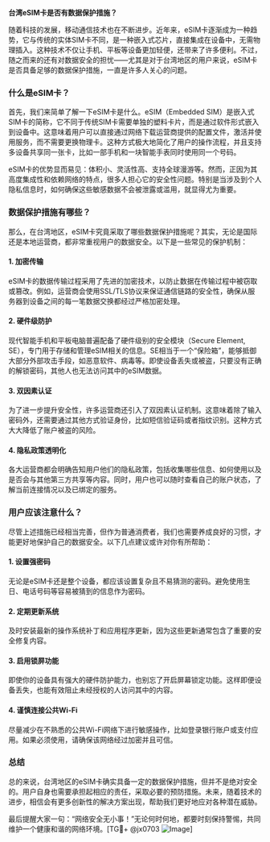 **台湾eSIM卡是否有数据保护措施？**

随着科技的发展，移动通信技术也在不断进步。近年来，eSIM卡逐渐成为一种趋势，它与传统的实体SIM卡不同，是一种嵌入式芯片，直接集成在设备中，无需物理插入。这种技术不仅让手机、平板等设备更加轻便，还带来了许多便利。不过，随之而来的还有对数据安全的担忧——尤其是对于台湾地区的用户来说，eSIM卡是否具备足够的数据保护措施，一直是许多人关心的问题。

### 什么是eSIM卡？

首先，我们来简单了解一下eSIM卡是什么。eSIM（Embedded SIM）是嵌入式SIM卡的简称，它不同于传统SIM卡需要单独的塑料卡片，而是通过软件形式嵌入到设备中。这意味着用户可以直接通过网络下载运营商提供的配置文件，激活并使用服务，而不需要更换物理卡。这种方式极大地简化了用户的操作流程，并且支持多设备共享同一张卡，比如一部手机和一块智能手表同时使用同一个号码。

eSIM卡的优势显而易见：体积小、灵活性高、支持全球漫游等。然而，正因为其高度集成性和依赖网络的特点，很多人担心它的安全性问题。特别是当涉及到个人隐私信息时，如何确保这些敏感数据不会被泄露或滥用，就显得尤为重要。

### 数据保护措施有哪些？

那么，在台湾地区，eSIM卡究竟采取了哪些数据保护措施呢？其实，无论是国际还是本地运营商，都非常重视用户的数据安全。以下是一些常见的保护机制：

#### 1. **加密传输**
eSIM卡的数据传输过程采用了先进的加密技术，以防止数据在传输过程中被窃取或篡改。例如，运营商会使用SSL/TLS协议来保证通信链路的安全性，确保从服务器到设备之间的每一笔数据交换都经过严格加密处理。

#### 2. **硬件级防护**
现代智能手机和平板电脑普遍配备了硬件级别的安全模块（Secure Element, SE），专门用于存储和管理eSIM相关的信息。SE相当于一个“保险箱”，能够抵御大部分外部攻击手段，如恶意软件、病毒等。即使设备丢失或被盗，只要没有正确的解锁密码，其他人也无法访问其中的eSIM数据。

#### 3. **双因素认证**
为了进一步提升安全性，许多运营商还引入了双因素认证机制。这意味着除了输入密码外，还需要通过其他方式验证身份，比如短信验证码或者指纹识别。这种方式大大降低了账户被盗的风险。

#### 4. **隐私政策透明化**
各大运营商都会明确告知用户他们的隐私政策，包括收集哪些信息、如何使用以及是否会与其他第三方共享等内容。同时，用户也可以随时查看自己的账户状态，了解当前连接情况以及已绑定的服务。

### 用户应该注意什么？

尽管上述措施已经相当完善，但作为普通消费者，我们也需要养成良好的习惯，才能更好地保护自己的数据安全。以下几点建议或许对你有所帮助：

#### 1. **设置强密码**
无论是eSIM卡还是整个设备，都应该设置复杂且不易猜测的密码。避免使用生日、电话号码等容易被猜到的信息作为密码。

#### 2. **定期更新系统**
及时安装最新的操作系统补丁和应用程序更新，因为这些更新通常包含了重要的安全修复内容。

#### 3. **启用锁屏功能**
即使你的设备具有强大的硬件防护能力，也别忘了开启屏幕锁定功能。这样即便设备丢失，也能有效阻止未经授权的人访问其中的内容。

#### 4. **谨慎连接公共Wi-Fi**
尽量减少在不熟悉的公共Wi-Fi网络下进行敏感操作，比如登录银行账户或支付应用。如果必须使用，请确保该网络经过加密并且可信。

### 总结

总的来说，台湾地区的eSIM卡确实具备一定的数据保护措施，但并不是绝对安全的。用户自身也需要承担起相应的责任，采取必要的预防措施。未来，随着技术的进步，相信会有更多创新性的解决方案出现，帮助我们更好地应对各种潜在威胁。

最后提醒大家一句：“网络安全无小事！”无论何时何地，都要时刻保持警惕，共同维护一个健康和谐的网络环境。[TG💪+ @jx0703 ![Image](https://github.com/user-attachments/assets/dbca1d08-cadb-493c-b0ec-ad6f7a83f270)]
